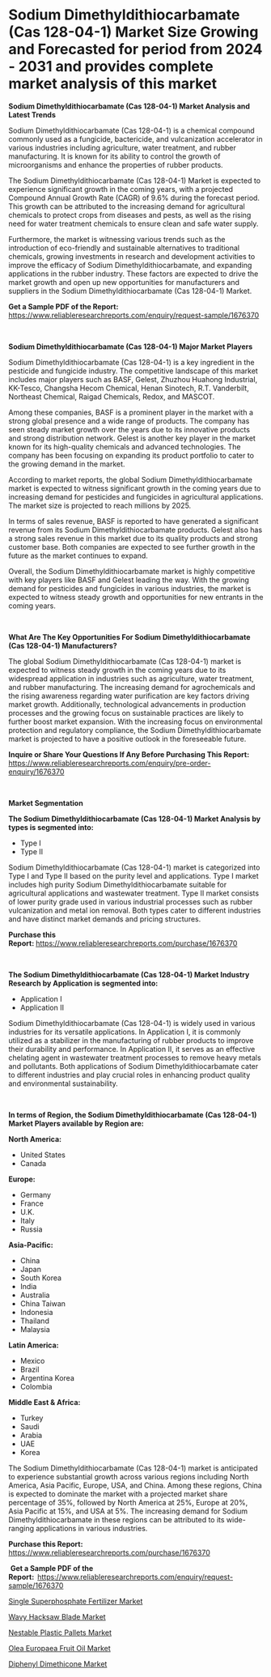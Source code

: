 <p><h1>Sodium Dimethyldithiocarbamate (Cas 128-04-1) Market Size Growing and Forecasted for period from 2024 - 2031 and provides complete market analysis of this market</h1></p><p><strong>Sodium Dimethyldithiocarbamate (Cas 128-04-1) Market Analysis and Latest Trends</strong></p>
<p><p>Sodium Dimethyldithiocarbamate (Cas 128-04-1) is a chemical compound commonly used as a fungicide, bactericide, and vulcanization accelerator in various industries including agriculture, water treatment, and rubber manufacturing. It is known for its ability to control the growth of microorganisms and enhance the properties of rubber products.</p><p>The Sodium Dimethyldithiocarbamate (Cas 128-04-1) Market is expected to experience significant growth in the coming years, with a projected Compound Annual Growth Rate (CAGR) of 9.6% during the forecast period. This growth can be attributed to the increasing demand for agricultural chemicals to protect crops from diseases and pests, as well as the rising need for water treatment chemicals to ensure clean and safe water supply.</p><p>Furthermore, the market is witnessing various trends such as the introduction of eco-friendly and sustainable alternatives to traditional chemicals, growing investments in research and development activities to improve the efficacy of Sodium Dimethyldithiocarbamate, and expanding applications in the rubber industry. These factors are expected to drive the market growth and open up new opportunities for manufacturers and suppliers in the Sodium Dimethyldithiocarbamate (Cas 128-04-1) Market.</p></p>
<p><strong>Get a Sample PDF of the Report:&nbsp;</strong> <a href="https://www.reliableresearchreports.com/enquiry/request-sample/1676370">https://www.reliableresearchreports.com/enquiry/request-sample/1676370</a></p>
<p>&nbsp;</p>
<p><strong>Sodium Dimethyldithiocarbamate (Cas 128-04-1) Major Market Players</strong></p>
<p><p>Sodium Dimethyldithiocarbamate (Cas 128-04-1) is a key ingredient in the pesticide and fungicide industry. The competitive landscape of this market includes major players such as BASF, Gelest, Zhuzhou Huahong Industrial, KK-Tesco, Changsha Hecom Chemical, Henan Sinotech, R.T. Vanderbilt, Northeast Chemical, Raigad Chemicals, Redox, and MASCOT.</p><p>Among these companies, BASF is a prominent player in the market with a strong global presence and a wide range of products. The company has seen steady market growth over the years due to its innovative products and strong distribution network. Gelest is another key player in the market known for its high-quality chemicals and advanced technologies. The company has been focusing on expanding its product portfolio to cater to the growing demand in the market.</p><p>According to market reports, the global Sodium Dimethyldithiocarbamate market is expected to witness significant growth in the coming years due to increasing demand for pesticides and fungicides in agricultural applications. The market size is projected to reach millions by 2025.</p><p>In terms of sales revenue, BASF is reported to have generated a significant revenue from its Sodium Dimethyldithiocarbamate products. Gelest also has a strong sales revenue in this market due to its quality products and strong customer base. Both companies are expected to see further growth in the future as the market continues to expand.</p><p>Overall, the Sodium Dimethyldithiocarbamate market is highly competitive with key players like BASF and Gelest leading the way. With the growing demand for pesticides and fungicides in various industries, the market is expected to witness steady growth and opportunities for new entrants in the coming years.</p></p>
<p>&nbsp;</p>
<p><strong>What Are The Key Opportunities For Sodium Dimethyldithiocarbamate (Cas 128-04-1) Manufacturers?</strong></p>
<p><p>The global Sodium Dimethyldithiocarbamate (Cas 128-04-1) market is expected to witness steady growth in the coming years due to its widespread application in industries such as agriculture, water treatment, and rubber manufacturing. The increasing demand for agrochemicals and the rising awareness regarding water purification are key factors driving market growth. Additionally, technological advancements in production processes and the growing focus on sustainable practices are likely to further boost market expansion. With the increasing focus on environmental protection and regulatory compliance, the Sodium Dimethyldithiocarbamate market is projected to have a positive outlook in the foreseeable future.</p></p>
<p><strong>Inquire or Share Your Questions If Any Before Purchasing This Report:</strong> <a href="https://www.reliableresearchreports.com/enquiry/pre-order-enquiry/1676370">https://www.reliableresearchreports.com/enquiry/pre-order-enquiry/1676370</a></p>
<p>&nbsp;</p>
<p><strong>Market Segmentation</strong></p>
<p><strong>The Sodium Dimethyldithiocarbamate (Cas 128-04-1) Market Analysis by types is segmented into:</strong></p>
<p><ul><li>Type I</li><li>Type II</li></ul></p>
<p><p>Sodium Dimethyldithiocarbamate (Cas 128-04-1) market is categorized into Type I and Type II based on the purity level and applications. Type I market includes high purity Sodium Dimethyldithiocarbamate suitable for agricultural applications and wastewater treatment. Type II market consists of lower purity grade used in various industrial processes such as rubber vulcanization and metal ion removal. Both types cater to different industries and have distinct market demands and pricing structures.</p></p>
<p><strong>Purchase this Report:&nbsp;</strong><a href="https://www.reliableresearchreports.com/purchase/1676370">https://www.reliableresearchreports.com/purchase/1676370</a></p>
<p>&nbsp;</p>
<p><strong>The Sodium Dimethyldithiocarbamate (Cas 128-04-1) Market Industry Research by Application is segmented into:</strong></p>
<p><ul><li>Application I</li><li>Application II</li></ul></p>
<p><p>Sodium Dimethyldithiocarbamate (Cas 128-04-1) is widely used in various industries for its versatile applications. In Application I, it is commonly utilized as a stabilizer in the manufacturing of rubber products to improve their durability and performance. In Application II, it serves as an effective chelating agent in wastewater treatment processes to remove heavy metals and pollutants. Both applications of Sodium Dimethyldithiocarbamate cater to different industries and play crucial roles in enhancing product quality and environmental sustainability.</p></p>
<p>&nbsp;</p>
<p><strong>In terms of Region, the Sodium Dimethyldithiocarbamate (Cas 128-04-1) Market Players available by Region are:</strong></p>
<p>
    <p> <strong> North America: </strong>
        <ul>
            <li>United States</li>
            <li>Canada</li>
        </ul>
        </p> 
    <p> <strong> Europe: </strong>
        <ul>
            <li>Germany</li>
            <li>France</li>
            <li>U.K.</li>
            <li>Italy</li>
            <li>Russia</li>
        </ul>
        </p> 
    <p> <strong> Asia-Pacific: </strong>
        <ul>
            <li>China</li>
            <li>Japan</li>
            <li>South Korea</li>
            <li>India</li>
            <li>Australia</li>
            <li>China Taiwan</li>
            <li>Indonesia</li>
            <li>Thailand</li>
            <li>Malaysia</li>
        </ul>
        </p> 
    <p> <strong> Latin America: </strong>
        <ul>
            <li>Mexico</li>
            <li>Brazil</li>
            <li>Argentina Korea</li>
            <li>Colombia</li>
        </ul>
        </p> 
    <p> <strong> Middle East & Africa: </strong>
        <ul>
            <li>Turkey</li>
            <li>Saudi</li>
            <li>Arabia</li>
            <li>UAE</li>
            <li>Korea</li>
        </ul>
    </p>
    </p>
<p><p>The Sodium Dimethyldithiocarbamate (Cas 128-04-1) market is anticipated to experience substantial growth across various regions including North America, Asia Pacific, Europe, USA, and China. Among these regions, China is expected to dominate the market with a projected market share percentage of 35%, followed by North America at 25%, Europe at 20%, Asia Pacific at 15%, and USA at 5%. The increasing demand for Sodium Dimethyldithiocarbamate in these regions can be attributed to its wide-ranging applications in various industries.</p></p>
<p><strong>Purchase this Report: </strong><a href="https://www.reliableresearchreports.com/purchase/1676370">https://www.reliableresearchreports.com/purchase/1676370</a></p>
<p>&nbsp;<strong>Get a Sample PDF of the Report:&nbsp;&nbsp;</strong><a href="https://www.reliableresearchreports.com/enquiry/request-sample/1676370">https://www.reliableresearchreports.com/enquiry/request-sample/1676370</a></p>
<p><strong></strong></p>
<p><p><a href="https://medium.com/@kyliemorgan1913/single-superphosphate-fertilizer-market-analysis-and-sze-forecasted-for-period-from-2024-to-2031-cd72c0d6b662">Single Superphosphate Fertilizer Market</a></p><p><a href="https://medium.com/@dylangilbert65/wavy-hacksaw-blade-market-furnishes-information-on-market-share-market-trends-and-market-growth-90c56f93d188">Wavy Hacksaw Blade Market</a></p><p><a href="https://medium.com/@dylangilbert65/nestable-plastic-pallets-nbsp-market-focuses-on-market-share-size-and-projected-forecast-till-2031-e34590602d91">Nestable Plastic Pallets Market</a></p><p><a href="https://medium.com/@kejsioni/olea-europaea-fruit-oil-market-exploring-market-share-market-trends-and-future-growth-dccbeda83f40">Olea Europaea Fruit Oil Market</a></p><p><a href="https://medium.com/@kejsioni/analyzing-diphenyl-dimethicone-market-global-industry-perspective-and-forecast-2024-to-2031-876aa546ce1c">Diphenyl Dimethicone Market</a></p></p>